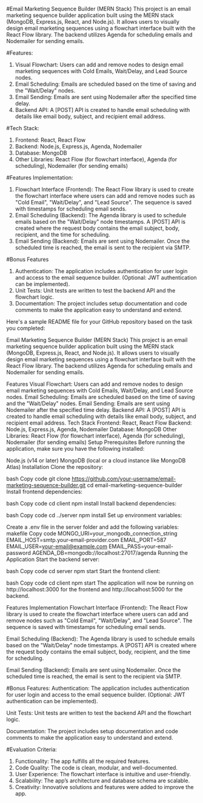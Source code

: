 #Email Marketing Sequence Builder (MERN Stack)
This project is an email marketing sequence builder application built using the MERN stack (MongoDB, Express.js, React, and Node.js). 
It allows users to visually design email marketing sequences using a flowchart interface built with the React Flow library.
The backend utilizes Agenda for scheduling emails and Nodemailer for sending emails.

#Features:
  1. Visual Flowchart: Users can add and remove nodes to design email marketing sequences with Cold Emails, Wait/Delay, and Lead Source nodes.
  2. Email Scheduling: Emails are scheduled based on the time of saving and the "Wait/Delay" nodes.
  3. Email Sending: Emails are sent using Nodemailer after the specified time delay.
  4. Backend API: A [POST] API is created to handle email scheduling with details like email body, subject, and recipient email address.

#Tech Stack:
  1. Frontend: React, React Flow
  2. Backend: Node.js, Express.js, Agenda, Nodemailer
  3. Database: MongoDB
  4. Other Libraries: React Flow (for flowchart interface), Agenda (for scheduling), Nodemailer (for sending emails)

#Features Implementation:
  1. Flowchart Interface (Frontend): The React Flow library is used to create the flowchart interface where users can add and remove nodes
      such as "Cold Email", "Wait/Delay", and "Lead Source". The sequence is saved with timestamps for scheduling email sends.
  2. Email Scheduling (Backend): The Agenda library is used to schedule emails based on the "Wait/Delay" node timestamps.
     A [POST] API is created where the request body contains the email subject, body, recipient, and the time for scheduling.
  3. Email Sending (Backend): Emails are sent using Nodemailer. Once the scheduled time is reached, the email is sent to the recipient via SMTP.

#Bonus Features
  1. Authentication: The application includes authentication for user login and access to the email sequence builder. (Optional: JWT authentication can be implemented).
  2. Unit Tests: Unit tests are written to test the backend API and the flowchart logic.
  3. Documentation: The project includes setup documentation and code comments to make the application easy to understand and extend.


Here's a sample README file for your GitHub repository based on the task you completed:

Email Marketing Sequence Builder (MERN Stack)
This project is an email marketing sequence builder application built using the MERN stack (MongoDB, Express.js, React, and Node.js). It allows users to visually design email marketing sequences using a flowchart interface built with the React Flow library. The backend utilizes Agenda for scheduling emails and Nodemailer for sending emails.

Features
Visual Flowchart: Users can add and remove nodes to design email marketing sequences with Cold Emails, Wait/Delay, and Lead Source nodes.
Email Scheduling: Emails are scheduled based on the time of saving and the "Wait/Delay" nodes.
Email Sending: Emails are sent using Nodemailer after the specified time delay.
Backend API: A [POST] API is created to handle email scheduling with details like email body, subject, and recipient email address.
Tech Stack
Frontend: React, React Flow
Backend: Node.js, Express.js, Agenda, Nodemailer
Database: MongoDB
Other Libraries: React Flow (for flowchart interface), Agenda (for scheduling), Nodemailer (for sending emails)
Setup
Prerequisites
Before running the application, make sure you have the following installed:

Node.js (v14 or later)
MongoDB (local or a cloud instance like MongoDB Atlas)
Installation
Clone the repository:

bash
Copy code
git clone https://github.com/your-username/email-marketing-sequence-builder.git
cd email-marketing-sequence-builder
Install frontend dependencies:

bash
Copy code
cd client
npm install
Install backend dependencies:

bash
Copy code
cd ../server
npm install
Set up environment variables:

Create a .env file in the server folder and add the following variables:
makefile
Copy code
MONGO_URI=your_mongodb_connection_string
EMAIL_HOST=smtp.your-email-provider.com
EMAIL_PORT=587
EMAIL_USER=your-email@example.com
EMAIL_PASS=your-email-password
AGENDA_DB=mongodb://localhost:27017/agenda
Running the Application
Start the backend server:

bash
Copy code
cd server
npm start
Start the frontend client:

bash
Copy code
cd client
npm start
The application will now be running on http://localhost:3000 for the frontend and http://localhost:5000 for the backend.

Features Implementation
Flowchart Interface (Frontend): The React Flow library is used to create the flowchart interface where users can add and remove nodes such as "Cold Email", "Wait/Delay", and "Lead Source". The sequence is saved with timestamps for scheduling email sends.

Email Scheduling (Backend): The Agenda library is used to schedule emails based on the "Wait/Delay" node timestamps. A [POST] API is created where the request body contains the email subject, body, recipient, and the time for scheduling.

Email Sending (Backend): Emails are sent using Nodemailer. Once the scheduled time is reached, the email is sent to the recipient via SMTP.

#Bonus Features:
Authentication: The application includes authentication for user login and access to the email sequence builder. (Optional: JWT authentication can be implemented).

Unit Tests: Unit tests are written to test the backend API and the flowchart logic.

Documentation: The project includes setup documentation and code comments to make the application easy to understand and extend.


#Evaluation Criteria:
  1. Functionality: The app fulfills all the required features.
  2. Code Quality: The code is clean, modular, and well-documented.
  3. User Experience: The flowchart interface is intuitive and user-friendly.
  4. Scalability: The app’s architecture and database schema are scalable.
  5. Creativity: Innovative solutions and features were added to improve the app.
